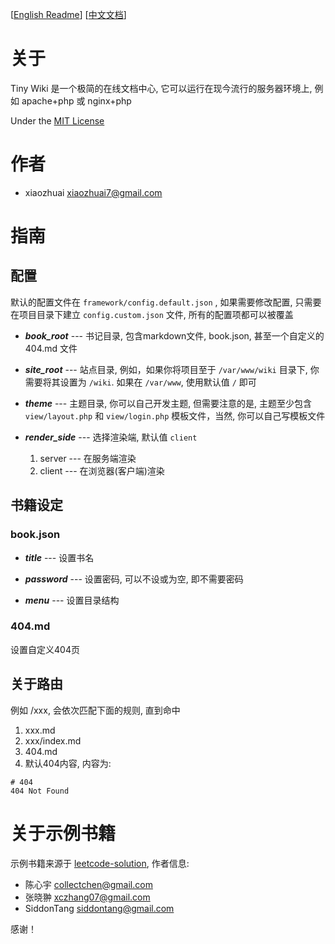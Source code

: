 [[English Readme](README.md)]  [[中文文档](README_CN.md)]

# 关于
Tiny Wiki 是一个极简的在线文档中心, 它可以运行在现今流行的服务器环境上, 例如 apache+php 或 nginx+php

Under the [MIT License](LICENSE.md)

# 作者
+ xiaozhuai [xiaozhuai7@gmail.com](xiaozhuai7@gmail.com)

# 指南

## 配置
默认的配置文件在 `framework/config.default.json` , 如果需要修改配置, 只需要在项目目录下建立 `config.custom.json` 文件, 所有的配置项都可以被覆盖

* ***book_root*** --- 书记目录, 包含markdown文件, book.json, 甚至一个自定义的 404.md 文件

* ***site_root*** --- 站点目录, 例如，如果你将项目至于 `/var/www/wiki` 目录下, 你需要将其设置为 `/wiki`. 如果在 `/var/www`, 使用默认值 `/` 即可

* ***theme*** --- 主题目录, 你可以自己开发主题, 但需要注意的是, 主题至少包含 `view/layout.php` 和 `view/login.php` 模板文件，当然, 你可以自己写模板文件

* ***render_side*** --- 选择渲染端, 默认值 `client`
    1. server --- 在服务端渲染
    2. client --- 在浏览器(客户端)渲染

## 书籍设定

### book.json

* ***title*** --- 设置书名

* ***password*** --- 设置密码, 可以不设或为空, 即不需要密码

* ***menu*** --- 设置目录结构

### 404.md
设置自定义404页

## 关于路由
例如 /xxx, 会依次匹配下面的规则, 直到命中
1. xxx.md
2. xxx/index.md
3. 404.md
4. 默认404内容, 内容为:
```
# 404
404 Not Found
```

# 关于示例书籍
示例书籍来源于 [leetcode-solution](https://github.com/siddontang/leetcode-solution), 作者信息:
+ 陈心宇 [collectchen@gmail.com](collectchen@gmail.com)
+ 张晓翀 [xczhang07@gmail.com](xczhang07@gmail.com)
+ SiddonTang [siddontang@gmail.com](siddontang@gmail.com)

感谢！